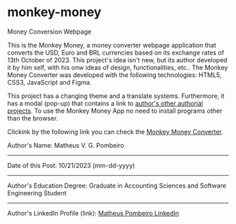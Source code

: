 # monkey-money
 Money Conversion Webpage

 This is the Monkey Money, a money converter webpage application that converts the USD, Euro and BRL currencies based on its exchange rates of 13th October of 2023. This project's idea isn't new, but its author developed it by him self, with his onw ideas of design, functionalities, etc.. The Monkey Money Converter was developed with the following technologies: HTML5, CSS3, JavaScript and Figma.

 This project has a changing theme and a translate systems. Furthermore, it has a modal (pop-up) that contains a link to <a href="https://matheus-pombeiro.github.io/meus-projetos-autorais/" target="_blank" rel="noreferrer noopener">author's other authorial projects</a>. To use the Monkey Money App no need to install programs other than the browser.

 Clickink by the following link you can check the <a href="https://matheus-pombeiro.github.io/monkey-money/" target="_blank" rel="noreferrer noopener">Monkey Money Converter</a>.

 Author's Name: Matheus V. G. Pombeiro <hr>
 Date of this Post: 10/21/2023 (mm-dd-yyyy) <hr>
 Author's Education Degree: Graduate in Accounting Sciences and Software Engineering Student <hr>
 Author's LinkedIn Profile (link): <a href="https://www.linkedin.com/in/matheus-pombeiro/" target="_blank" rel="noreferrer noopener">Matheus Pombeiro LinkedIn</a>